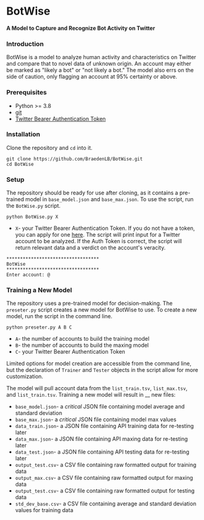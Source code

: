 # BotWise
**A Model to Capture and Recognize Bot Activity on Twitter**

### **Introduction**
BotWise is a model to analyze human activity and characteristics on Twitter and compare that to novel data of unknown origin. An account may either be marked as "likely a bot" or "not likely a bot." The model also errs on the side of caution, only flagging an account at 95% certainty or above. 

### **Prerequisites**
- Python >= 3.8
- [git](https://git-scm.com/download/win)
- [Twitter Bearer Authentication Token](https://developer.twitter.com/)

### **Installation**
Clone the repository and `cd` into it.

```
git clone https://github.com/BraedenLB/BotWise.git
cd BotWise
```

### **Setup**
The repository should be ready for use after cloning, as it contains a pre-trained model in `base_model.json` and `base_max.json`. To use the script, run the `BotWise.py` script.
```
python BotWise.py X
```
- `X`- your Twitter Bearer Authentication Token. If you do not have a token, you can apply for one [here](https://developer.twitter.com/). 
The script will print input for a Twitter account to be analyzed. If the Auth Token is correct, the script will return relevant data and a verdict on the account's veracity.
```
**********************************
BotWise
**********************************
Enter account: @
```


### **Training a New Model**
The repository uses a pre-trained model for decision-making. The `preseter.py` script creates a new model for BotWise to use. To create a new model, run the script in the command line.
```
python preseter.py A B C
```
- `A`- the number of accounts to build the training model 
- `B`- the number of accounts to build the maxing model 
- `C`- your Twitter Bearer Authentication Token

Limited options for model creation are accessible from the command line, but the declaration of `Trainer` and `Tester` objects in the script allow for more customization. 

The model will pull account data from the `list_train.tsv`, `list_max.tsv`, and `list_train.tsv`. Training a new model will result in __ new files: 
- `base_model.json`- a _critical_ JSON file containing model average and standard deviation
- `base_max.json`- a _critical_ JSON file containing model max values
- `data_train.json`- a JSON file containing API training data for re-testing later
- `data_max.json`- a JSON file containing API maxing data for re-testing later
- `data_test.json`- a JSON file containing API testing data for re-testing later
- `output_test.csv`- a CSV file containing raw formatted output for training data
- `output_max.csv`- a CSV file containing raw formatted output for maxing data
- `output_test.csv`- a CSV file containing raw formatted output for testing data
- `std_dev_base.csv`- a CSV file containing average and standard deviation values for training data
